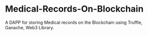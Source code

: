 # Medical-Records-On-Blockchain
A DAPP for storing Medical records on the Blockchain using Truffle, Ganache, Web3 Library.
